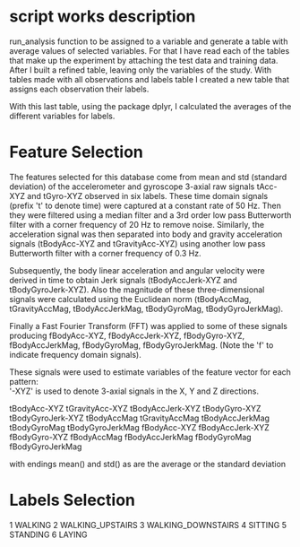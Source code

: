# script works description

run_analysis function to be assigned to a variable and generate a table with average values of selected variables. For that I have read each of the tables that make up the experiment by attaching the test data and training data. After I built a refined table, leaving only the variables of the study. With tables made with all observations and labels table I created a new table that assigns each observation their labels.

With this last table, using the package dplyr, I calculated the averages of the different variables for labels.

Feature Selection 
=================

The features selected for this database come from mean and std (standard deviation) of the accelerometer and gyroscope 3-axial raw signals tAcc-XYZ and tGyro-XYZ observed in six labels. These time domain signals (prefix 't' to denote time) were captured at a constant rate of 50 Hz. Then they were filtered using a median filter and a 3rd order low pass Butterworth filter with a corner frequency of 20 Hz to remove noise. Similarly, the acceleration signal was then separated into body and gravity acceleration signals (tBodyAcc-XYZ and tGravityAcc-XYZ) using another low pass Butterworth filter with a corner frequency of 0.3 Hz. 

Subsequently, the body linear acceleration and angular velocity were derived in time to obtain Jerk signals (tBodyAccJerk-XYZ and tBodyGyroJerk-XYZ). Also the magnitude of these three-dimensional signals were calculated using the Euclidean norm (tBodyAccMag, tGravityAccMag, tBodyAccJerkMag, tBodyGyroMag, tBodyGyroJerkMag). 

Finally a Fast Fourier Transform (FFT) was applied to some of these signals producing fBodyAcc-XYZ, fBodyAccJerk-XYZ, fBodyGyro-XYZ, fBodyAccJerkMag, fBodyGyroMag, fBodyGyroJerkMag. (Note the 'f' to indicate frequency domain signals). 

These signals were used to estimate variables of the feature vector for each pattern:  
'-XYZ' is used to denote 3-axial signals in the X, Y and Z directions.

tBodyAcc-XYZ
tGravityAcc-XYZ
tBodyAccJerk-XYZ
tBodyGyro-XYZ
tBodyGyroJerk-XYZ
tBodyAccMag
tGravityAccMag
tBodyAccJerkMag
tBodyGyroMag
tBodyGyroJerkMag
fBodyAcc-XYZ
fBodyAccJerk-XYZ
fBodyGyro-XYZ
fBodyAccMag
fBodyAccJerkMag
fBodyGyroMag
fBodyGyroJerkMag

with endings mean() and std() as are the average or the standard deviation

Labels Selection 
=================

1 WALKING
2 WALKING_UPSTAIRS
3 WALKING_DOWNSTAIRS
4 SITTING
5 STANDING
6 LAYING
